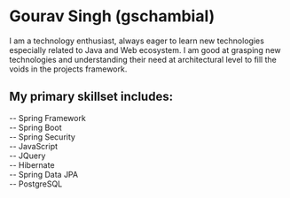 # Gourav Singh (gschambial)
I am a technology enthusiast, always eager to learn new technologies especially related to Java and Web ecosystem. I am good at grasping new technologies and understanding their need at architectural level to fill the voids in the projects framework.

## My primary skillset includes:
 
-- Spring Framework<br/>
-- Spring Boot<br/>
-- Spring Security<br/>
-- JavaScript<br/>
-- JQuery<br/>
-- Hibernate<br/>
-- Spring Data JPA<br/>
-- PostgreSQL<br/>

